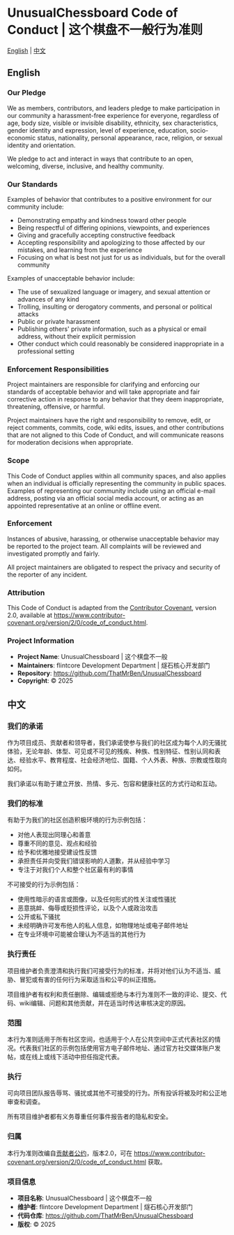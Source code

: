 # UnusualChessboard Code of Conduct | 这个棋盘不一般行为准则

[English](#english) | [中文](#中文)

## English

### Our Pledge

We as members, contributors, and leaders pledge to make participation in our community a harassment-free experience for everyone, regardless of age, body size, visible or invisible disability, ethnicity, sex characteristics, gender identity and expression, level of experience, education, socio-economic status, nationality, personal appearance, race, religion, or sexual identity and orientation.

We pledge to act and interact in ways that contribute to an open, welcoming, diverse, inclusive, and healthy community.

### Our Standards

Examples of behavior that contributes to a positive environment for our community include:

* Demonstrating empathy and kindness toward other people
* Being respectful of differing opinions, viewpoints, and experiences
* Giving and gracefully accepting constructive feedback
* Accepting responsibility and apologizing to those affected by our mistakes, and learning from the experience
* Focusing on what is best not just for us as individuals, but for the overall community

Examples of unacceptable behavior include:

* The use of sexualized language or imagery, and sexual attention or advances of any kind
* Trolling, insulting or derogatory comments, and personal or political attacks
* Public or private harassment
* Publishing others' private information, such as a physical or email address, without their explicit permission
* Other conduct which could reasonably be considered inappropriate in a professional setting

### Enforcement Responsibilities

Project maintainers are responsible for clarifying and enforcing our standards of acceptable behavior and will take appropriate and fair corrective action in response to any behavior that they deem inappropriate, threatening, offensive, or harmful.

Project maintainers have the right and responsibility to remove, edit, or reject comments, commits, code, wiki edits, issues, and other contributions that are not aligned to this Code of Conduct, and will communicate reasons for moderation decisions when appropriate.

### Scope

This Code of Conduct applies within all community spaces, and also applies when an individual is officially representing the community in public spaces. Examples of representing our community include using an official e-mail address, posting via an official social media account, or acting as an appointed representative at an online or offline event.

### Enforcement

Instances of abusive, harassing, or otherwise unacceptable behavior may be reported to the project team. All complaints will be reviewed and investigated promptly and fairly.

All project maintainers are obligated to respect the privacy and security of the reporter of any incident.

### Attribution

This Code of Conduct is adapted from the [Contributor Covenant](https://www.contributor-covenant.org), version 2.0, available at https://www.contributor-covenant.org/version/2/0/code_of_conduct.html.

### Project Information

- **Project Name**: UnusualChessboard | 这个棋盘不一般
- **Maintainers**: flintcore Development Department | 燧石核心开发部门
- **Repository**: https://github.com/ThatMrBen/UnusualChessboard
- **Copyright**: © 2025

## 中文

### 我们的承诺

作为项目成员、贡献者和领导者，我们承诺使参与我们的社区成为每个人的无骚扰体验，无论年龄、体型、可见或不可见的残疾、种族、性别特征、性别认同和表达、经验水平、教育程度、社会经济地位、国籍、个人外表、种族、宗教或性取向如何。

我们承诺以有助于建立开放、热情、多元、包容和健康社区的方式行动和互动。

### 我们的标准

有助于为我们的社区创造积极环境的行为示例包括：

* 对他人表现出同理心和善意
* 尊重不同的意见、观点和经验
* 给予和优雅地接受建设性反馈
* 承担责任并向受我们错误影响的人道歉，并从经验中学习
* 专注于对我们个人和整个社区最有利的事情

不可接受的行为示例包括：

* 使用性暗示的语言或图像，以及任何形式的性关注或性骚扰
* 恶意挑衅、侮辱或贬损性评论，以及个人或政治攻击
* 公开或私下骚扰
* 未经明确许可发布他人的私人信息，如物理地址或电子邮件地址
* 在专业环境中可能被合理认为不适当的其他行为

### 执行责任

项目维护者负责澄清和执行我们可接受行为的标准，并将对他们认为不适当、威胁、冒犯或有害的任何行为采取适当和公平的纠正措施。

项目维护者有权利和责任删除、编辑或拒绝与本行为准则不一致的评论、提交、代码、wiki编辑、问题和其他贡献，并在适当时传达审核决定的原因。

### 范围

本行为准则适用于所有社区空间，也适用于个人在公共空间中正式代表社区的情况。代表我们社区的示例包括使用官方电子邮件地址、通过官方社交媒体账户发帖，或在线上或线下活动中担任指定代表。

### 执行

可向项目团队报告辱骂、骚扰或其他不可接受的行为。所有投诉将被及时和公正地审查和调查。

所有项目维护者都有义务尊重任何事件报告者的隐私和安全。

### 归属

本行为准则改编自[贡献者公约](https://www.contributor-covenant.org)，版本2.0，可在 https://www.contributor-covenant.org/version/2/0/code_of_conduct.html 获取。

### 项目信息

- **项目名称**: UnusualChessboard | 这个棋盘不一般
- **维护者**: flintcore Development Department | 燧石核心开发部门
- **代码仓库**: https://github.com/ThatMrBen/UnusualChessboard
- **版权**: © 2025 